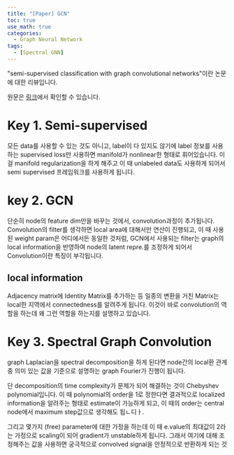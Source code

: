 ```yaml
---
title: "[Paper] GCN"
toc: true
use_math: true
categories:
  - Graph Neural Network
tags:
  - [Spectral GNN]
---
```


"semi-supervised classification with graph convolutional networks"이란 논문에 대한 리뷰입니다.

원문은 [링크](https://arxiv.org/abs/1609.02907)에서 확인할 수 있습니다.


# Key 1. Semi-supervised

모든 data를 사용할 수 있는 것도 아니고, label이 다 있지도 않기에 label 정보를 사용하는 supervised loss만 사용하면 manifold가 nonlinear한 형태로 휘어있습니다. 이걸 manifold regularization을 하게 해주고 이 때 unlabeled data도 사용하게 되어서 semi supervised 프레임워크를 사용하게 됩니다.

# key 2. GCN
단순히 node의 feature dim만을 바꾸는 것에서, convolution과정이 추가됩니다. Convolution의 filter를 생각하면 local area에 대해서만 연산이 진행되고, 이 때 사용된 weight param은 어디에서든 동일한 것처럼, GCN에서 사용되는 filter는 graph의 local information을 반영하여 node의 latent repre.를 조정하게 되어서 Convolution이란 특징이 부각됩니다. 

## local information
Adjacency matrix에 Identity Matrix를 추가하는 등 일종의 변환을 거친 Matrix는 local한 지역에서 connectedness를 알려주게 됩니다. 이것이 바로 convolution의 역할을 하는데 왜 그런 역할을 하는지를 설명하고 있습니다.

# Key 3. Spectral Graph Convolution
graph Laplacian을 spectral decomposition을 하게 된다면 node간의 local환 관계중 의미 있는 값을 기준으로 설명하는 graph Fourier가 진행이 됩니다.

단 decomposition의 time complexity가 문제가 되어 해결하는 것이 Chebyshev polynomial입니다. 이 때 polynomial의 order을 1로 정한다면 결과적으로 localized information을 알려주는 형태로 estimate이 가능하게 되고, 이 때의 order는 central node에서 maximum step값으로 생각해도 됩ㄴ디ㅏ.

그리고 몇가지 (free) parameter에 대한 가정을 하는데 이 때 e.value의 최대값이 2라는 가정으로 scaling이 되어 gradient가 unstable하게 됩니다. 그래서 여기에 대해 조정해주는 값을 사용하면 궁극적으로 convolved signal을 안정적으로 반환하게 되는 것



